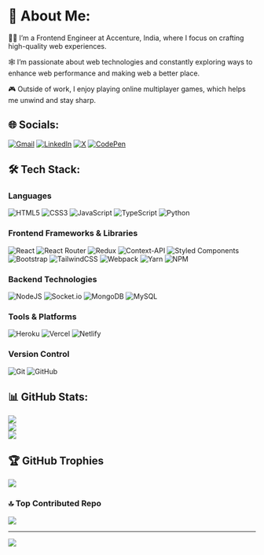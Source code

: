 # 💫 About Me:
👨‍💻 I’m a Frontend Engineer at Accenture, India, where I focus on crafting high-quality web experiences.

🕸️ I’m passionate about web technologies and constantly exploring ways to enhance web performance and making web a better place.

🎮 Outside of work, I enjoy playing online multiplayer games, which helps me unwind and stay sharp.


## 🌐 Socials:
[![Gmail](https://img.shields.io/badge/Gmail-%23D14836.svg?logo=gmail&logoColor=white)](mailto:dsantoshkumarit@gmail.com)
[![LinkedIn](https://img.shields.io/badge/LinkedIn-%230077B5.svg?logo=linkedin&logoColor=white)](https://linkedin.com/in/santosh-divate)
[![X](https://img.shields.io/badge/X-black.svg?logo=X&logoColor=white)](https://x.com/d_santosh_it)
[![CodePen](https://img.shields.io/badge/CodePen-%232A1C7B.svg?logo=codepen&logoColor=white)](https://codepen.io/dsantoshkumarit)

## 🛠️ Tech Stack:
### **Languages**
![HTML5](https://img.shields.io/badge/html5-%23E34F26.svg?style=flat&logo=html5&logoColor=white)
![CSS3](https://img.shields.io/badge/css3-%231572B6.svg?style=flat&logo=css3&logoColor=white)
![JavaScript](https://img.shields.io/badge/javascript-%23323330.svg?style=flat&logo=javascript&logoColor=%23F7DF1E)
![TypeScript](https://img.shields.io/badge/typescript-%23007ACC.svg?style=flat&logo=typescript&logoColor=white)
![Python](https://img.shields.io/badge/python-3670A0?style=flat&logo=python&logoColor=ffdd54)

### **Frontend Frameworks & Libraries**
![React](https://img.shields.io/badge/react-%2320232a.svg?style=flat&logo=react&logoColor=%2361DAFB)
![React Router](https://img.shields.io/badge/React_Router-CA4245?style=flat&logo=react-router&logoColor=white)
![Redux](https://img.shields.io/badge/redux-%23593d88.svg?style=flat&logo=redux&logoColor=white)
![Context-API](https://img.shields.io/badge/Context--Api-000000?style=flat&logo=react)
![Styled Components](https://img.shields.io/badge/styled--components-DB7093?style=flat&logo=styled-components&logoColor=white)
![Bootstrap](https://img.shields.io/badge/bootstrap-%238511FA.svg?style=flat&logo=bootstrap&logoColor=white)
![TailwindCSS](https://img.shields.io/badge/tailwindcss-%2338B2AC.svg?style=flat&logo=tailwind-css&logoColor=white)
![Webpack](https://img.shields.io/badge/webpack-%238DD6F9.svg?style=flat&logo=webpack&logoColor=black)
![Yarn](https://img.shields.io/badge/yarn-%232C8EBB.svg?style=flat&logo=yarn&logoColor=white)
![NPM](https://img.shields.io/badge/NPM-%23CB3837.svg?style=flat&logo=npm&logoColor=white)

### **Backend Technologies**
![NodeJS](https://img.shields.io/badge/node.js-6DA55F?style=flat&logo=node.js&logoColor=white)
![Socket.io](https://img.shields.io/badge/Socket.io-black?style=flat&logo=socket.io&badgeColor=010101)
![MongoDB](https://img.shields.io/badge/MongoDB-%234ea94b.svg?style=flat&logo=mongodb&logoColor=white)
![MySQL](https://img.shields.io/badge/mysql-4479A1.svg?style=flat&logo=mysql&logoColor=white)

### **Tools & Platforms**
![Heroku](https://img.shields.io/badge/heroku-%23430098.svg?style=flat&logo=heroku&logoColor=white)
![Vercel](https://img.shields.io/badge/vercel-%23000000.svg?style=flat&logo=vercel&logoColor=white)
![Netlify](https://img.shields.io/badge/netlify-%23000000.svg?style=flat&logo=netlify&logoColor=#00C7B7)

### **Version Control**
![Git](https://img.shields.io/badge/git-%23F05033.svg?style=flat&logo=git&logoColor=white)
![GitHub](https://img.shields.io/badge/github-%23121011.svg?style=flat&logo=github&logoColor=white)

## 📊 GitHub Stats:
![](https://github-readme-stats.vercel.app/api?username=dsantoshkumarit&theme=dark&hide_border=false&include_all_commits=true&count_private=true)<br/>
![](https://github-readme-streak-stats.herokuapp.com/?user=dsantoshkumarit&theme=dark&hide_border=false)<br/>
![](https://github-readme-stats.vercel.app/api/top-langs/?username=dsantoshkumarit&theme=dark&hide_border=false&include_all_commits=true&count_private=true&layout=compact)

## 🏆 GitHub Trophies
![](https://github-profile-trophy.vercel.app/?username=dsantoshkumarit&theme=dracula&no-frame=false&no-bg=false&margin-w=4)

### 🔝 Top Contributed Repo
![](https://github-contributor-stats.vercel.app/api?username=dsantoshkumarit&limit=5&theme=dark&combine_all_yearly_contributions=true)

---
[![](https://visitcount.itsvg.in/api?id=dsantoshkumarit&icon=0&color=3)](https://visitcount.itsvg.in)

